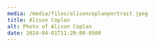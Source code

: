 ```yaml
---
media: /media/files/alisoncoplanportrait.jpeg
title: Alison Coplan
alt: Photo of Alison Coplan
date: 2024-04-01T11:29:00-0500
---
```

